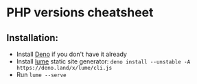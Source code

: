 # PHP versions cheatsheet

## Installation:

- Install [Deno](https://deno.land/) if you don't have it already
- Install [lume](https://lumeland.github.io/) static site generator: `deno install --unstable -A https://deno.land/x/lume/cli.js`
- Run `lume --serve`
